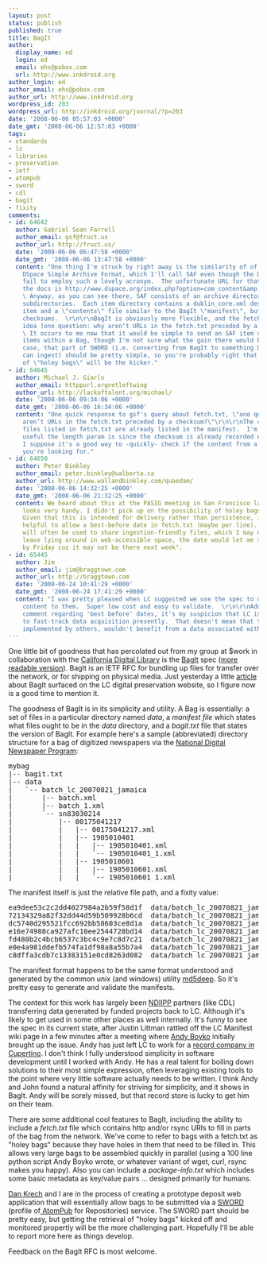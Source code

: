 ```yaml
---
layout: post
status: publish
published: true
title: BagIt
author:
  display_name: ed
  login: ed
  email: ehs@pobox.com
  url: http://www.inkdroid.org
author_login: ed
author_email: ehs@pobox.com
author_url: http://www.inkdroid.org
wordpress_id: 203
wordpress_url: http://inkdroid.org/journal/?p=203
date: '2008-06-06 05:57:03 +0000'
date_gmt: '2008-06-06 12:57:03 +0000'
tags:
- standards
- lc
- libraries
- preservation
- ietf
- atompub
- sword
- cdl
- bagit
- fixity
comments:
- id: 64642
  author: Gabriel Sean Farrell
  author_email: gsf@fruct.us
  author_url: http://fruct.us/
  date: '2008-06-06 06:47:58 +0000'
  date_gmt: '2008-06-06 13:47:58 +0000'
  content: "One thing I'm struck by right away is the similarity of of BagIt to the
    DSpace Simple Archive Format, which I'll call SAF even though the DSpace docs
    fail to employ such a lovely acronym.  The unfortunate URL for that section of
    the docs is http://www.dspace.org/index.php?option=com_content&amp;task=view&amp;id=144#itemimporter.
    \ Anyway, as you can see there, SAF consists of an archive directory with item
    subdirectories.  Each item directory contains a dublin_core.xml describing the
    item and a \"contents\" file similar to the BagIt \"manifest\", but without the
    checksums.  \r\n\r\nBagIt is obviously more flexible, and the fetch.txt is a banging
    idea (one question: why aren't URLs in the fetch.txt preceded by a checksum?).
    \ It occurs to me now that it would be simple to send an SAF item or bunch of
    items within a Bag, though I'm not sure what the gain there would be.  In any
    case, that part of SWORD (i.e. converting from BagIt to something DSpace/Fedora/etc.
    can ingest) should be pretty simple, so you're probably right that the retrieval
    of \"holey bags\" will be the kicker."
- id: 64645
  author: Michael J. Giarlo
  author_email: httppurl.orgnetleftwing
  author_url: http://lackoftalent.org/michael/
  date: '2008-06-06 09:34:06 +0000'
  date_gmt: '2008-06-06 16:34:06 +0000'
  content: "One quick response to gsf's query about fetch.txt, \"one question: why
    aren’t URLs in the fetch.txt preceded by a checksum?\"\r\n\r\nThe checksums for
    files listed in fetch.txt are already listed in the manifest.  I'm not sure how
    useful the length param is since the checksum is already recorded elsewhere, but
    I suppose it's a good way to -quickly- check if the content from a URL is what
    you're looking for."
- id: 64650
  author: Peter Binkley
  author_email: peter.binkley@ualberta.ca
  author_url: http://www.wallandbinkley.com/quaedam/
  date: '2008-06-06 14:32:25 +0000'
  date_gmt: '2008-06-06 21:32:25 +0000'
  content: We heard about this at the PASIG meeting in San Francisco last week - it
    looks very handy. I didn't pick up on the possibility of holey bags there, though.
    Given that this is intended for delivery rather than persistence, it might be
    helpful to allow a best-before date in fetch.txt (maybe per line). Since this
    will often be used to share ingestion-friendly files, which I may not want to
    leave lying around in web-accessible space, the date would let me say "get it
    by Friday cuz it may not be there next week".
- id: 65445
  author: Jim
  author_email: jim@braggtown.com
  author_url: http://braggtown.com
  date: '2008-06-24 10:41:29 +0000'
  date_gmt: '2008-06-24 17:41:29 +0000'
  content: "I was pretty pleased when LC suggested we use the spec to deliver NDIIPP
    content to them.  Super low cost and easy to validate.  \r\n\r\nAddressing Peter's
    comment regarding 'best before' dates, it's my suspicion that LC isn't in a position
    to fast-track data acquisition presently.  That doesn't mean that the spec, as
    implemented by others, wouldn't benefit from a data associated with data."
---
```


<p>One little bit of goodness that has percolated out from my group at $work in collaboration with the <a href="http://www.cdlib.org/">California Digital Library</a> is the <a href="http://tools.ietf.org/id/draft-kunze-bagit">BagIt</a> spec (<a href="http://www.cdlib.org/inside/diglib/bagit/bagitspec.html">more readable version</a>). BagIt is an IETF RFC for bundling up files for transfer over the network, or for shipping on physical media. Just yesterday a little <a href="http://www.digitalpreservation.gov/news/2008/20080602news_article_bagit.html">article</a> about BagIt surfaced on the LC digital preservation website, so I figure now is a good time to mention it.</p>
<p>The goodness of BagIt is in its simplicity and utility. A Bag is essentially: a set of files in a particular directory named <em>data</em>, a <em>manifest file</em> which states what files ought to be in the <em>data</em> directory, and a <em>bagit.txt</em> file that states the version of BagIt. For example here's a sample (abbreviated) directory structure for a bag of digitized newspapers via the <a href="http://www.loc.gov/ndnp/">National Digital Newspaper Program</a>:</p>
<pre>
mybag
|-- bagit.txt
|-- data
|   `-- batch_lc_20070821_jamaica
|       |-- batch.xml
|       |-- batch_1.xml
|       `-- sn83030214
|           |-- 00175041217
|           |   |-- 00175041217.xml
|           |   |-- 1905010401
|           |   |   |-- 1905010401.xml
|           |   |   `-- 1905010401_1.xml
|           |   |-- 1905010601
|           |   |   |-- 1905010601.xml
|           |   |   `-- 1905010601_1.xml
</pre>
<p>The manifest itself is just the relative file path, and a fixity value:</p>
<pre>
ea9dee53c2c2dd4027984a2b59f58d1f  data/batch_lc_20070821_jamaica/batch.xml
72134329a82f32dd44d59b509928b6cd  data/batch_lc_20070821_jamaica/batch_1.xml
dc5740d295521fcc692bb58603ce8d1a  data/batch_lc_20070821_jamaica/sn83030214/00175041217/1905010601/1905010601_1.xml
e16e74988ca927afc10ee2544728bd14  data/batch_lc_20070821_jamaica/sn83030214/00175041217/1905010601/1905010601.xml
fd480b2c4bcb6537c3bc4c9e7c8d7c21  data/batch_lc_20070821_jamaica/sn83030214/00175041217/1905010401/1905010401.xml
e0e4a981ddefb574fa1df98a8a55b7a4  data/batch_lc_20070821_jamaica/sn83030214/00175041217/1905010401/1905010401_1.xml
c8dffa3cdb7c13383151e0cd8263d082  data/batch_lc_20070821_jamaica/sn83030214/00175041217/00175041217.xml
</pre>
<p>The manifest format happens to be the same format understood and generated by the common unix (and windows) utility <a href="http://en.wikipedia.org/wiki/Md5deep">md5deep</a>. So it's pretty easy to generate and validate the manifests.</p>
<p>The context for this work has largely been <a href="http://www.digitalpreservation.gov/">NDIIPP</a> partners (like CDL) transferring data generated by funded projects back to LC. Although it's likely to get used in some other places as well internally. It's funny to see the spec in its current state, after Justin Littman rattled off the LC Manifest wiki page in a few minutes after a meeting where <a href="http://boyko.net/andy">Andy Boyko</a> initially brought up the issue. Andy has just left LC to work for a <a href="http://www.apple.com/itunes/">record company in Cupertino</a>. I don't think I fully understood simplicity in software development until I worked with Andy. He has a real talent for boiling down solutions to their most simple expression, often leveraging existing tools to the point where very little software actually needs to be written. I think Andy and John found a natural affinity for striving for simplicity, and it shows in BagIt. Andy will be sorely missed, but that record store is lucky to get him on their team.</p>
<p>There are some additional cool features to BagIt, including the ability to include a <em>fetch.txt</em> file which contains http and/or rsync URIs to fill in parts of the bag from the network. We've come to refer to bags with a fetch.txt as "holey bags" because they have holes in them that need to be filled in. This allows very large bags to be assembled quickly in parallel (using a 100 line python script Andy Boyko wrote, or whatever variant of wget, curl, rsync makes you happy). Also you can include a <em>package-info.txt</em> which includes some basic metadata as key/value pairs ... designed primarily for humans.</p>
<p><a href="http://eikeon.com/">Dan Krech</a> and I are in the process of creating a prototype deposit web application that will essentially allow bags to be submitted via a <a href="http://www.ukoln.ac.uk/repositories/digirep/index/SWORD">SWORD</a> (profile of<a href="http://www.rfc-editor.org/rfc/rfc5023.txt"> AtomPub</a> for Repositories) service. The SWORD part should be pretty easy, but getting the retrieval of "holey bags" kicked off and monitored propertly will be the more challenging part. Hopefully I'll be able to report more here as things develop. </p>
<p>Feedback on the BagIt RFC is most welcome.</p>
